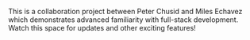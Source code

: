 This is a collaboration project between Peter Chusid and Miles Echavez which demonstrates advanced familiarity with full-stack development. Watch this space for updates and other exciting features!